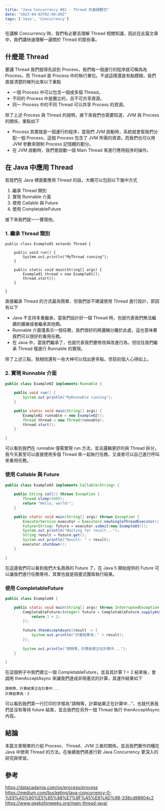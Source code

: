 ```yaml
---
title: "Java Concurrency #01 - Thread 的基礎觀念" 
date: "2023-04-03T02:00:00Z"
tags: ['Java', 'Concurrency']
---
```


在講解 Concurrency 時，我們有必要去理解 Thread 相關知識，因此在此篇文章中，我們講快速理解一遍關於 Thread 的那些事。

## 什麼是 Thread
要講 Thread 我們就得先談到 Process，我們每一個運行的程序就可稱為為 Process，而 Thread 是 Process 中的執行單位。不過這樣還是有點模糊，我們直接清楚的條列出來以下重點

* 一個 Process 中可以包含一個或多個 Thread。
* 不同的 Process 中是獨立的，且不可共享資源。
* 同一 Process 中的不同 Thread 可以共享 Process 的資源。

除了上述 Process 與 Thread 的說明，接下來我們也需要知道，JVM 與 Process 的關係，重點如下

* Process 其實就是一個運行的程序，當我們 JVM 啟動時，系統就會幫我們分配一個 Process，這個 Process 包含了 JVM 所需的資源，而我們也可以用 JVM 參數來限制 Process 記憶體的劃分。
* 在 JVM 啟動時，我們會啟動一個 Main Thread 來進行應用程序的操作。

## 在 Java 中應用 Thread
若我們在 Java 裡面要應用 Thread 的話，大概可以包刮以下幾中方式

1. 繼承 Thread 類別
2. 實現 Runnable 介面
3. 使用 Callable 與 Future
4. 使用 CompletableFuture

接下來我們就一一實現他。

### 1. 繼承 Thread 類別
```
public class Example01 extends Thread {
    
    public void run() {
        System.out.println("MyThread running");
    }

    public static void main(String[] args) {
        Example01 thread = new Example01();
        thread.start();
    }

}
```

直接繼承 Thread 的方式最為簡單，但我們並不建議使用 Thread 進行設計，原因有以下

* Java 不支持多重繼承，當我們設計好一個 Thread 時，也就代表我們無法繼續的擴展或者繼承其他類。
* Runnable 介面僅表示一個任務，我們很好的將邏輯分離於此處，這也意味著我們可以很好的重用任務。
* 在 Java 中，當我們繼承了，也就代表我們要修改與改進行為，但往往我們繼承 Thread 僅進行 Runnable 的實現。

除了上述三點，我相信還有一些大神可以找出更多點，但目前個人心得如上。

### 2. 實現 Runnable 介面
```java
public class Example02 implements Runnable {
    
    public void run() {
        System.out.println("MyRunnable running");
    }

    public static void main(String[] args) {
        Example02 runnable = new Example02();
        Thread thread = new Thread(runnable);
        thread.start();
    }

}
```

可以看到我們在 runnable 僅需實現 run 方法，並且邏輯更好的與 Thread 拆分，我今天甚至可以直接使用多個 Thread 來一起執行任務，又或者可以自己進行呼叫來重用任務。

### 使用 Callable 與 Future
```java
public class Example03 implements Callable<String> {
    
    public String call() throws Exception {
        Thread.sleep(5000);
        return "Hello, world!";
    }

    public static void main(String[] args) throws Exception {
        ExecutorService executor = Executors.newSingleThreadExecutor();
        Future<String> future = executor.submit(new Example03());
        System.out.println("Waiting for result...");
        String result = future.get();
        System.out.println("Result: " + result);
        executor.shutdown();
    }

}
```

在這邊我們可以看到我們大名鼎鼎的 Future 了，在 Java 5 開始提供的 Future 可以讓我們進行任務等待，其實也就是阻塞式獲取執行結果。

### 使用 CompletableFuture
```java
public class Example04 {

    public static void main(String[] args) throws InterruptedException, ExecutionException {
        CompletableFuture<Integer> future = CompletableFuture.supplyAsync(() -> {
            return 1 + 2;
        });
        
        future.thenAcceptAsync(result -> {
            System.out.println("計算結果為：" + result);
        });
        
        System.out.println("請稍等，計算結果正在計算中...");
    }

}
```

在這個例子中我們建立一個 CompletableFuture，並且其計算 1 + 2 結束後，會調用 thenAcceptAsync 來讓我們達成非阻塞式的計算，其運作結果如下

```console
請稍等，計算結果正在計算中...
計算結果為：3
```

可以看到我們第一行打印的字樣為"請稍等，計算結果正在計算中..."，也就代表我們並沒有等待 future 結束，並且我們在另外一個 Thread 執行 thenAcceptAsync 內容。

## 結論
本篇文章簡單的介紹 Process、Thread、JVM 三者的關係，並且我們實作四種在 Java 中使用 Thread 的方法。在後續我們將進行對 Java Concurrency 更深入的研究與學習。

## 參考
https://datacadamia.com/os/process/process
https://medium.com/bucketing/java-concurrency-0-%E9%A0%90%E5%85%88%E7%9F%A5%E8%AD%98-338cd98604c2
https://www.geeksforgeeks.org/main-thread-java/